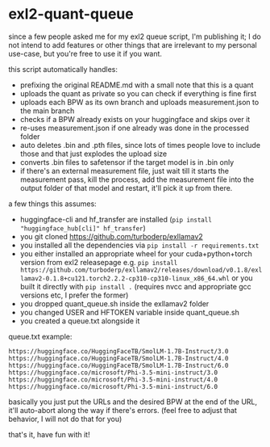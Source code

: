 # exl2-quant-queue

since a few people asked me for my exl2 queue script, I'm publishing it; I do not intend to add features or other things that are irrelevant to my personal use-case, but you're free to use it if you want.

this script automatically handles:
- prefixing the original README.md with a small note that this is a quant
- uploads the quant as private so you can check if everything is fine first
- uploads each BPW as its own branch and uploads measurement.json to the main branch
- checks if a BPW already exists on your huggingface and skips over it
- re-uses measurement.json if one already was done in the processed folder
- auto deletes .bin and .pth files, since lots of times people love to include those and that just explodes the upload size
- converts .bin files to safetensor if the target model is in .bin only
- if there's an external measurement file, just wait till it starts the measurement pass, kill the process, add the measurement file into the output folder of that model and restart, it'll pick it up from there.

a few things this assumes:
- huggingface-cli and hf_transfer are installed (`pip install "huggingface_hub[cli]" hf_transfer`)
- you git cloned https://github.com/turboderp/exllamav2
- you installed all the dependencies via `pip install -r requirements.txt`
- you either installed an appropriate wheel for your cuda+python+torch version from exl2 releasepage e.g. `pip install https://github.com/turboderp/exllamav2/releases/download/v0.1.8/exllamav2-0.1.8+cu121.torch2.2.2-cp310-cp310-linux_x86_64.whl` or you built it directly with `pip install .` (requires nvcc and appropriate gcc versions etc, I prefer the former)
- you dropped quant_queue.sh inside the exllamav2 folder
- you changed USER and HFTOKEN variable inside quant_queue.sh
- you created a queue.txt alongside it

queue.txt example:
```
https://huggingface.co/HuggingFaceTB/SmolLM-1.7B-Instruct/3.0
https://huggingface.co/HuggingFaceTB/SmolLM-1.7B-Instruct/4.0
https://huggingface.co/HuggingFaceTB/SmolLM-1.7B-Instruct/6.0
https://huggingface.co/microsoft/Phi-3.5-mini-instruct/3.0
https://huggingface.co/microsoft/Phi-3.5-mini-instruct/4.0
https://huggingface.co/microsoft/Phi-3.5-mini-instruct/6.0
```
basically you just put the URLs and the desired BPW at the end of the URL, it'll auto-abort along the way if there's errors. (feel free to adjust that behavior, I will not do that for you)



that's it, have fun with it!
